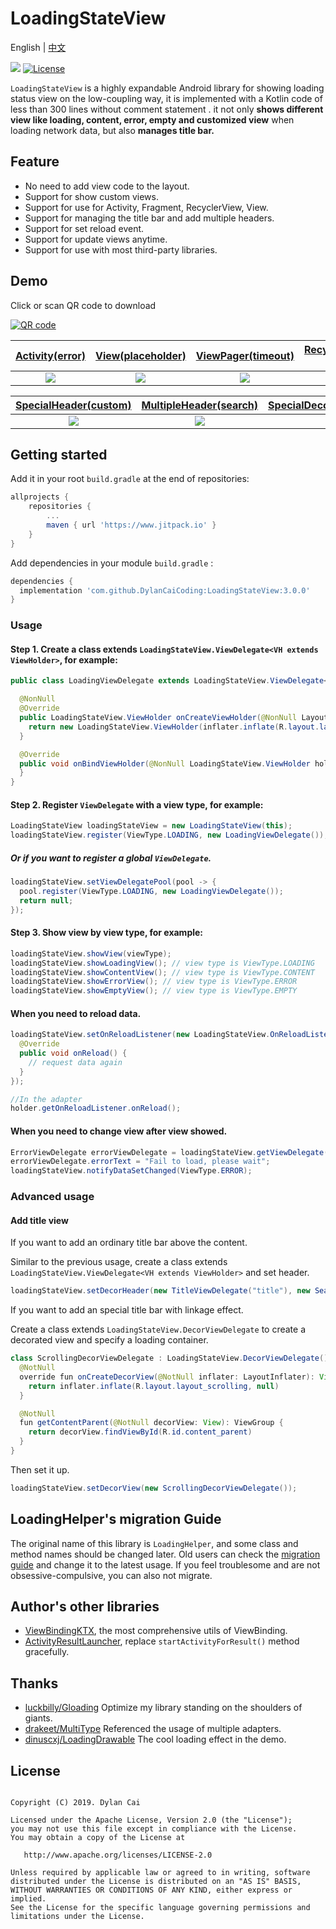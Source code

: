 # LoadingStateView

English | [中文](README_ZH_CN.md)

[![](https://www.jitpack.io/v/DylanCaiCoding/LoadingStateView.svg)](https://www.jitpack.io/#DylanCaiCoding/LoadingLoadingStateView) [![License](https://img.shields.io/badge/License-Apache--2.0-blue.svg)](https://github.com/DylanCaiCoding/LoadingStateView/blob/master/LICENSE)

`LoadingStateView` is a highly expandable Android library for showing loading status view on the low-coupling way, it is implemented with a Kotlin code of less than 300 lines without comment statement . it not only **shows different view like loading, content, error, empty and customized view** when loading network data, but also **manages title bar.**

## Feature

- No need to add view code to the layout.
- Support for show custom views.
- Support for use for Activity, Fragment, RecyclerView, View.
- Support for managing the title bar and add multiple headers.
- Support for set reload event.
- Support for update views anytime.
- Support for use with most third-party libraries.

## Demo

Click or scan QR code to download

[![QR code](img/app_download_qr_code.png)](https://www.pgyer.com/loadinghelper)

| [Activity(error)](app/src/main/java/com/dylanc/loadingstateview/sample/ui/ActErrorActivity.java) | [View(placeholder)](app/src/main/java/com/dylanc/loadingstateview/sample/ui/ViewPlaceholderActivity.java) | [ViewPager(timeout)](app/src/main/java/com/dylanc/loadingstateview/sample/ui/ViewPagerActivity.java) | [RecyclerView(cool loading)](app/src/main/java/com/dylanc/loadingstateview/sample/ui/RecyclerViewActivity.java) |
| :----------------------------------------------------------: | :----------------------------------------------------------: | :----------------------------------------------------------: | :----------------------------------------------------------: |
|                 ![](gif/activity_error.gif)                  |                ![](gif/view_placeholder.gif)                 |                ![](gif/viewpager_timeout.gif)                |              ![](gif/recyclerview_loading.gif)               |

| [SpecialHeader(custom)](app/src/main/java/com/dylanc/loadingstateview/sample/ui/CustomHeaderActivity.java) | [MultipleHeader(search)](app/src/main/java/com/dylanc/loadingstateview/sample/ui/MultipleHeaderActivity.java) | [SpecialDecorView(scrolling)](app/src/main/java/com/dylanc/loadingstateview/sample/ui/ScrollingToolbarActivity.java) | [BottomDecorView(editor)](app/src/main/java/com/dylanc/loadingstateview/sample/ui/BottomEditorActivity.java) |
| :----------------------------------------------------------: | :----------------------------------------------------------: | :----------------------------------------------------------: | :----------------------------------------------------------: |
|              ![](gif/special_header_custom.gif)              |             ![](gif/multiple_header_search.gif)              |             ![](gif/special_decor_scrolling.gif)             |               ![](gif/bottom_decor_editor.gif)               |


## Getting started

Add it in your root `build.gradle` at the end of repositories:

```groovy
allprojects {
    repositories {
        ...
        maven { url 'https://www.jitpack.io' }
    }
}
```

Add dependencies in your module `build.gradle` :

```groovy
dependencies {
  implementation 'com.github.DylanCaiCoding:LoadingStateView:3.0.0'
}
```

### Usage

#### Step 1. Create a class extends `LoadingStateView.ViewDelegate<VH extends ViewHolder>`, for example:

```java
public class LoadingViewDelegate extends LoadingStateView.ViewDelegate<LoadingStateView.ViewHolder> {

  @NonNull
  @Override
  public LoadingStateView.ViewHolder onCreateViewHolder(@NonNull LayoutInflater inflater, @NonNull ViewGroup parent) {
    return new LoadingStateView.ViewHolder(inflater.inflate(R.layout.layout_loading_view, parent, false));
  }

  @Override
  public void onBindViewHolder(@NonNull LoadingStateView.ViewHolder holder) {
  }
}
```

#### Step 2. Register `ViewDelegate` with a view type, for example:

```java
LoadingStateView loadingStateView = new LoadingStateView(this);
loadingStateView.register(ViewType.LOADING, new LoadingViewDelegate());
```

##### Or if you want to register a global `ViewDelegate`.

```java
loadingStateView.setViewDelegatePool(pool -> {
  pool.register(ViewType.LOADING, new LoadingViewDelegate());
  return null;
});
```

#### Step 3. Show view by view type, for example:

```java
loadingStateView.showView(viewType);
loadingStateView.showLoadingView(); // view type is ViewType.LOADING
loadingStateView.showContentView(); // view type is ViewType.CONTENT
loadingStateView.showErrorView(); // view type is ViewType.ERROR
loadingStateView.showEmptyView(); // view type is ViewType.EMPTY
```

#### When you need to reload data.

```java
loadingStateView.setOnReloadListener(new LoadingStateView.OnReloadListener() {
  @Override
  public void onReload() {
    // request data again
  }
});

//In the adapter
holder.getOnReloadListener.onReload();
```

#### When you need to change view after view showed.

```java
ErrorViewDelegate errorViewDelegate = loadingStateView.getViewDelegate(ViewType.ERROR);
errorViewDelegate.errorText = "Fail to load, please wait";
loadingStateView.notifyDataSetChanged(ViewType.ERROR);
```

### Advanced usage

#### Add title view

If you want to add an ordinary title bar above the content.

Similar to the previous usage, create a class extends `LoadingStateView.ViewDelegate<VH extends ViewHolder>`  and set header.

```java
loadingStateView.setDecorHeader(new TitleViewDelegate("title"), new SearchHeaderViewDelegate());
```

If you want to add an special title bar with linkage effect.

Create a class extends `LoadingStateView.DecorViewDelegate` to create a decorated view and specify a loading container.

```java
class ScrollingDecorViewDelegate : LoadingStateView.DecorViewDelegate() {
  @NotNull
  override fun onCreateDecorView(@NotNull inflater: LayoutInflater): View {
    return inflater.inflate(R.layout.layout_scrolling, null)
  }

  @NotNull
  fun getContentParent(@NotNull decorView: View): ViewGroup {
    return decorView.findViewById(R.id.content_parent)
  }
}
```

Then set it up.

```java
loadingStateView.setDecorView(new ScrollingDecorViewDelegate());
```

## LoadingHelper's migration Guide

The original name of this library is `LoadingHelper`, and some class and method names should be changed later. Old users can check the [migration guide](https://github.com/DylanCaiCoding/LoadingHelper) and change it to the latest usage. If you feel troublesome and are not obsessive-compulsive, you can also not migrate.

## Author's other libraries

- [ViewBindingKTX](https://github.com/DylanCaiCoding/ViewBindingKTX), the most comprehensive utils of ViewBinding.
- [ActivityResultLauncher](https://github.com/DylanCaiCoding/ActivityResultLauncher), replace `startActivityForResult()` method gracefully.

## Thanks

- [luckbilly/Gloading](https://github.com/luckybilly/Gloading) Optimize my library standing on the shoulders of giants.
- [drakeet/MultiType](https://github.com/drakeet/MultiType)  Referenced the usage of multiple adapters.
- [dinuscxj/LoadingDrawable](https://github.com/dinuscxj/LoadingDrawable) The cool loading effect in the demo.

## License

```

Copyright (C) 2019. Dylan Cai

Licensed under the Apache License, Version 2.0 (the "License");
you may not use this file except in compliance with the License.
You may obtain a copy of the License at

   http://www.apache.org/licenses/LICENSE-2.0

Unless required by applicable law or agreed to in writing, software
distributed under the License is distributed on an "AS IS" BASIS,
WITHOUT WARRANTIES OR CONDITIONS OF ANY KIND, either express or implied.
See the License for the specific language governing permissions and
limitations under the License.
```
